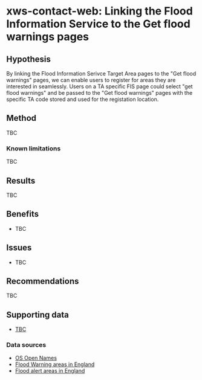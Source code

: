 # xws-contact-web: Linking the Flood Information Service to the Get flood warnings pages

## Hypothesis

By linking the Flood Information Serivce Target Area pages to the "Get flood warnings" pages, we can enable users to register for areas they are interested in seamlessly. Users on a TA specific FIS page could select "get flood warnings" and be passed to the "Get flood warnings" pages with the specific TA code stored and used for the registation location. 

## Method

TBC

### Known limitations

TBC

## Results

TBC

## Benefits

* TBC

## Issues

* TBC

## Recommendations

TBC

## Supporting data

* [TBC]()

### Data sources

* [OS Open Names](https://www.ordnancesurvey.co.uk/business-government/products/open-map-names)
* [Flood Warning areas in England](https://data.gov.uk/dataset/0d901c4a-6e1a-4f9a-9408-73e0c1f49dd3/flood-warning-areas)
* [Flood alert areas in England](https://data.gov.uk/dataset/7749e0a6-08fb-4ad8-8232-4e41da74a248/flood-alert-areas)
